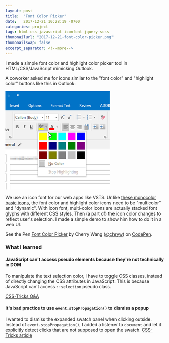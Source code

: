```yaml
---
layout: post
title:  "Font Color Picker"
date:   2017-12-21 10:28:19 -0700
categories: project
tags: html css javascript iconfont jquery scss
thumbnailurl: "2017-12-21-font-color-picker.png"
thumbnailswap: false
excerpt_separator: <!--more-->
---
```


I made a simple font color and highlight color picker tool in HTML/CSS/JavaScript mimicking Outlook.

<!--more-->

A coworker asked me for icons similar to the "font color" and "highlight color" buttons like this in Outlook:

![Highlight color picker in Outlook](/images/2017-12-21-font-color-picker-outlook.png)

We use an icon font for our web apps like VSTS. Unlike [these monocolor basic icons](https://developer.microsoft.com/en-us/fabric#/styles/icons), the font color and highlight color icons need to be "multicolor" and "dynamic". With icon font, multi-color icons are actually stacked font glyphs with different CSS styles. Then (a part of) the icon color changes to reflect user's selection. I made a simple demo to show him how to do it in a web UI.

<p data-height="500" data-theme-id="light" data-slug-hash="pJOxNp" data-default-tab="js,result" data-user="chryw" data-embed-version="2" data-pen-title="Font Color Picker" class="codepen">See the Pen <a href="https://codepen.io/chryw/pen/pJOxNp/">Font Color Picker</a> by Cherry Wang (<a href="https://codepen.io/chryw">@chryw</a>) on <a href="https://codepen.io">CodePen</a>.</p>
<script async src="https://production-assets.codepen.io/assets/embed/ei.js"></script>

### What I learned

#### JavaScript can't access pseudo elements because they're not technically in DOM  

To manipulate the text selection color, I have to toggle CSS classes, instead of directly changing the CSS attributes in JavaScript. This is because JavaScript can't access `::selection` pseudo class.

[CSS-Tricks Q&A](https://css-tricks.com/forums/topic/before-css-change-with-jquery/)

#### It's bad practice to use `event.stopPropagation()` to dismiss a popup

I wanted to dismiss the expanded swatch panel when clicking outside. Instead of `event.stopPropagation()`, I added a listener to `document` and let it explicitly detect clicks that are not supposed to open the swatch.
[CSS-Tricks article](https://css-tricks.com/dangers-stopping-event-propagation/)
